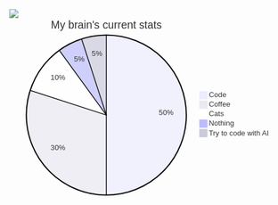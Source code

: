 
[![](https://mermaid.ink/img/pako:eNpNj71uhDAQhF9ltU0ahPBx5sdddGlSJFWqyI1zLGAJbGQWJQTx7gGkQ9luvp3Z0S549xWhwsESsOWO4G2Gr2CsexrhPoVAjmFkw6N2sI3Gd8-tdY1GUCAf8LYbdiKSE_m6JjpgesKPMAN72Evh23ILz68a_9_ZFgdIMMIm2AoVh4ki7Cn0Zpe47F6N3FJ_WDVWVJupY43arVtsMO7T-_6RDH5qWlS16cZNTUNlmF6saYLpT7p9WVG4-ckxqqs8bqBa8AdVIeKsyK8yL0WRXlKZRTijElkel3mSyVKkl7LIxBrh71GaxEUu1z-twWa9?type=png)](https://mermaid.live/edit#pako:eNpNj71uhDAQhF9ltU0ahPBx5sdddGlSJFWqyI1zLGAJbGQWJQTx7gGkQ9luvp3Z0S549xWhwsESsOWO4G2Gr2CsexrhPoVAjmFkw6N2sI3Gd8-tdY1GUCAf8LYbdiKSE_m6JjpgesKPMAN72Evh23ILz68a_9_ZFgdIMMIm2AoVh4ki7Cn0Zpe47F6N3FJ_WDVWVJupY43arVtsMO7T-_6RDH5qWlS16cZNTUNlmF6saYLpT7p9WVG4-ckxqqs8bqBa8AdVIeKsyK8yL0WRXlKZRTijElkel3mSyVKkl7LIxBrh71GaxEUu1z-twWa9)

<svg aria-roledescription="pie" role="graphics-document document" style="max-width: 651.21875px;" viewBox="0 0 651.21875 450" xmlns="http://www.w3.org/2000/svg" width="100%" id="export-svg"><style xmlns="http://www.w3.org/1999/xhtml">@import url("https://cdnjs.cloudflare.com/ajax/libs/font-awesome/6.2.0/css/all.min.css"); p {margin: 0;}</style><style>#export-svg{font-family:arial,sans-serif;font-size:14px;fill:#333;}@keyframes edge-animation-frame{from{stroke-dashoffset:0;}}@keyframes dash{to{stroke-dashoffset:0;}}#export-svg .edge-animation-slow{stroke-dasharray:9,5!important;stroke-dashoffset:900;animation:dash 50s linear infinite;stroke-linecap:round;}#export-svg .edge-animation-fast{stroke-dasharray:9,5!important;stroke-dashoffset:900;animation:dash 20s linear infinite;stroke-linecap:round;}#export-svg .error-icon{fill:#ffffff;}#export-svg .error-text{fill:#000000;stroke:#000000;}#export-svg .edge-thickness-normal{stroke-width:2px;}#export-svg .edge-thickness-thick{stroke-width:3.5px;}#export-svg .edge-pattern-solid{stroke-dasharray:0;}#export-svg .edge-thickness-invisible{stroke-width:0;fill:none;}#export-svg .edge-pattern-dashed{stroke-dasharray:3;}#export-svg .edge-pattern-dotted{stroke-dasharray:2;}#export-svg .marker{fill:#000000;stroke:#000000;}#export-svg .marker.cross{stroke:#000000;}#export-svg svg{font-family:arial,sans-serif;font-size:14px;}#export-svg p{margin:0;}#export-svg .pieCircle{stroke:black;stroke-width:2px;opacity:0.7;}#export-svg .pieOuterCircle{stroke:black;stroke-width:2px;fill:none;}#export-svg .pieTitleText{text-anchor:middle;font-size:25px;fill:#333;font-family:arial,sans-serif;}#export-svg .slice{font-family:arial,sans-serif;fill:#333;font-size:17px;}#export-svg .legend text{fill:#333;font-family:arial,sans-serif;font-size:17px;}#export-svg .node .neo-node{stroke:#000000;}#export-svg [data-look="neo"].node rect,#export-svg [data-look="neo"].cluster rect,#export-svg [data-look="neo"].node polygon{stroke:url(#export-svg-gradient);filter:drop-shadow( 0px 1px 2px rgba(0, 0, 0, 0.25));}#export-svg [data-look="neo"].node path{stroke:url(#export-svg-gradient);}#export-svg [data-look="neo"].node .outer-path{filter:drop-shadow( 0px 1px 2px rgba(0, 0, 0, 0.25));}#export-svg [data-look="neo"].node .neo-line path{stroke:#000000;filter:none;}#export-svg [data-look="neo"].node circle{stroke:url(#export-svg-gradient);filter:drop-shadow( 0px 1px 2px rgba(0, 0, 0, 0.25));}#export-svg [data-look="neo"].node circle .state-start{fill:#000000;}#export-svg [data-look="neo"].statediagram-cluster rect{fill:#ffffff;stroke:url(#export-svg-gradient);stroke-width:1px;}#export-svg [data-look="neo"].icon-shape .icon{fill:url(#export-svg-gradient);filter:drop-shadow( 0px 1px 2px rgba(0, 0, 0, 0.25));}#export-svg [data-look="neo"].icon-shape .icon-neo path{stroke:url(#export-svg-gradient);filter:drop-shadow( 0px 1px 2px rgba(0, 0, 0, 0.25));}#export-svg :root{--mermaid-font-family:"trebuchet ms",verdana,arial,sans-serif;}</style><g/><g transform="translate(225,225)"><circle class="pieOuterCircle" r="186" cy="0" cx="0"/><path class="pieCircle" fill="#ECECFE" d="M0,-185A185,185,0,1,1,0,185L0,0Z"/><path class="pieCircle" fill="#E9E9F1" d="M0,185A185,185,0,0,1,-175.945,-57.168L0,0Z"/><path class="pieCircle" fill="hsl(60, 90%, 100%)" d="M-175.945,-57.168A185,185,0,0,1,-108.74,-149.668L0,0Z"/><path class="pieCircle" fill="hsl(240, 90%, 86.0784313725%)" d="M-108.74,-149.668A185,185,0,0,1,-57.168,-175.945L0,0Z"/><path class="pieCircle" fill="hsl(240, 22.2222222222%, 82.9411764706%)" d="M-57.168,-175.945A185,185,0,0,1,0,-185L0,0Z"/><text style="text-anchor: middle;" class="slice" transform="translate(138.75,3.0808688933348094e-14)">50%</text><text style="text-anchor: middle;" class="slice" transform="translate(-112.25110796952401,81.55520375558055)">30%</text><text style="text-anchor: middle;" class="slice" transform="translate(-112.2511079695239,-81.55520375558072)">10%</text><text style="text-anchor: middle;" class="slice" transform="translate(-62.991181838862026,-123.62715523113609)">5%</text><text style="text-anchor: middle;" class="slice" transform="translate(-21.705282024331936,-137.04175725757537)">5%</text><text class="pieTitleText" y="-200" x="0">My brain's current stats</text><g transform="translate(216,-55)" class="legend"><rect style="fill: rgb(236, 236, 254); stroke: rgb(236, 236, 254);" height="18" width="18"/><text y="14" x="22">Code</text></g><g transform="translate(216,-33)" class="legend"><rect style="fill: rgb(233, 233, 241); stroke: rgb(233, 233, 241);" height="18" width="18"/><text y="14" x="22">Coffee</text></g><g transform="translate(216,-11)" class="legend"><rect style="fill: rgb(255, 255, 255); stroke: rgb(255, 255, 255);" height="18" width="18"/><text y="14" x="22">Cats</text></g><g transform="translate(216,11)" class="legend"><rect style="fill: rgb(188, 188, 251); stroke: rgb(188, 188, 251);" height="18" width="18"/><text y="14" x="22">Nothing</text></g><g transform="translate(216,33)" class="legend"><rect style="fill: rgb(202, 202, 221); stroke: rgb(202, 202, 221);" height="18" width="18"/><text y="14" x="22">Try to code with AI</text></g></g></svg>
